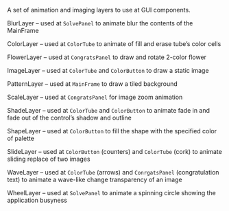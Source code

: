 A set of animation and imaging layers to use at GUI components.

BlurLayer – used at `SolvePanel` to animate blur the contents of the MainFrame

ColorLayer – used at `ColorTube` to animate of fill and erase tube’s color cells

FlowerLayer – used at `CongratsPanel` to draw and rotate 2-color flower

ImageLayer – used at `ColorTube` and `ColorButton` to draw a static image

PatternLayer – used at `MainFrame` to draw a tiled background

ScaleLayer – used at `CongratsPanel` for image zoom animation

ShadeLayer – used at `ColorTube` and `ColorButton` to animate fade in and fade out of the control’s shadow and outline

ShapeLayer – used at `ColorButton` to fill the shape with the specified color of palette

SlideLayer – used at `ColorButton` (counters) and `ColorTube` (cork) to animate sliding replace of two images

WaveLayer – used at `ColorTube` (arrows) and `ConrgatsPanel` (congratulation text) to animate a wave-like change transparency of an image

WheelLayer – used at `SolvePanel` to animate a spinning circle showing the application busyness

